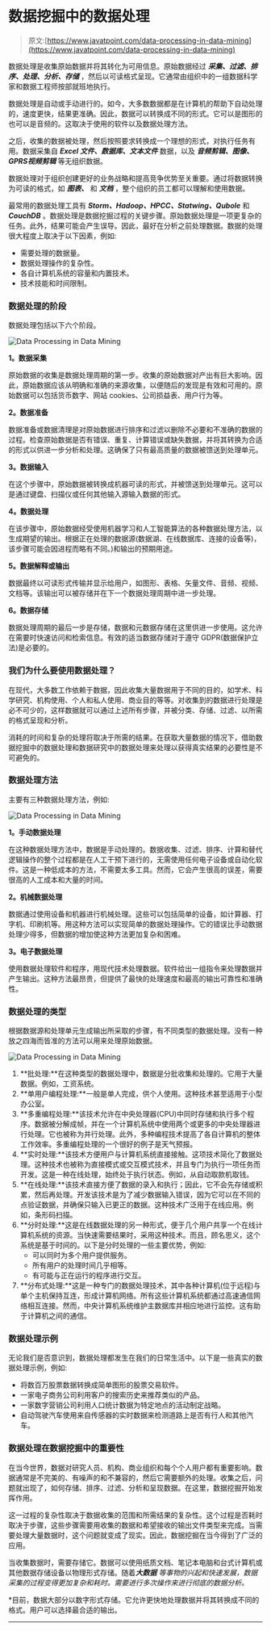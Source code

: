 # 数据挖掘中的数据处理

> 原文:[https://www.javatpoint.com/data-processing-in-data-mining](https://www.javatpoint.com/data-processing-in-data-mining)

数据处理是收集原始数据并将其转化为可用信息。原始数据经过 ***采集、过滤、排序、处理、分析、存储*** ，然后以可读格式呈现。它通常由组织中的一组数据科学家和数据工程师按部就班地执行。

数据处理是自动或手动进行的。如今，大多数数据都是在计算机的帮助下自动处理的，速度更快，结果更准确。因此，数据可以转换成不同的形式。它可以是图形的也可以是音频的。这取决于使用的软件以及数据处理方法。

之后，收集的数据被处理，然后按照要求转换成一个理想的形式，对执行任务有用。数据采集自 ***Excel 文件、数据库、文本文件*** 数据，以及 ***音频剪辑、图像、GPRS******视频剪辑*** 等无组织数据。

数据处理对于组织创建更好的业务战略和提高竞争优势至关重要。通过将数据转换为可读的格式，如 ***图表、*** 和 ***文档*** ，整个组织的员工都可以理解和使用数据。

最常用的数据处理工具有 ***Storm、Hadoop、HPCC、Statwing、Qubole*** 和 ***CouchDB*** 。数据处理是数据挖掘过程的关键步骤。原始数据处理是一项更复杂的任务。此外，结果可能会产生误导。因此，最好在分析之前处理数据。数据的处理很大程度上取决于以下因素，例如:

*   需要处理的数据量。
*   数据处理操作的复杂性。
*   各自计算机系统的容量和内置技术。
*   技术技能和时间限制。

### 数据处理的阶段

数据处理包括以下六个阶段。

![Data Processing in Data Mining](../Images/22311de249b216b00320a556ea72dacc.png)

**1。数据采集**

原始数据的收集是数据处理周期的第一步。收集的原始数据对产出有巨大影响。因此，原始数据应该从明确和准确的来源收集，以便随后的发现是有效和可用的。原始数据可以包括货币数字、网站 cookies、公司损益表、用户行为等。

**2。数据准备**

数据准备或数据清理是对原始数据进行排序和过滤以删除不必要和不准确的数据的过程。检查原始数据是否有错误、重复、计算错误或缺失数据，并将其转换为合适的形式以供进一步分析和处理。这确保了只有最高质量的数据被馈送到处理单元。

**3。数据输入**

在这个步骤中，原始数据被转换成机器可读的形式，并被馈送到处理单元。这可以是通过键盘、扫描仪或任何其他输入源输入数据的形式。

**4。数据处理**

在该步骤中，原始数据经受使用机器学习和人工智能算法的各种数据处理方法，以生成期望的输出。根据正在处理的数据源(数据湖、在线数据库、连接的设备等)，该步骤可能会因进程而略有不同。)和输出的预期用途。

**5。数据解释或输出**

数据最终以可读形式传输并显示给用户，如图形、表格、矢量文件、音频、视频、文档等。该输出可以被存储并在下一个数据处理周期中进一步处理。

**6。数据存储**

数据处理周期的最后一步是存储，数据和元数据存储在这里供进一步使用。这允许在需要时快速访问和检索信息。有效的适当数据存储对于遵守 GDPR(数据保护立法)是必要的。

### 我们为什么要使用数据处理？

在现代，大多数工作依赖于数据，因此收集大量数据用于不同的目的，如学术、科学研究、机构使用、个人和私人使用、商业目的等等。对收集到的数据进行处理是必不可少的，这样数据就可以通过上述所有步骤，并被分类、存储、过滤、以所需的格式呈现和分析。

消耗的时间和复杂的处理将取决于所需的结果。在获取大量数据的情况下，借助数据挖掘中的数据处理和数据研究中的数据处理来处理以获得真实结果的必要性是不可避免的。

### 数据处理方法

主要有三种数据处理方法，例如:

![Data Processing in Data Mining](../Images/ab3fd39bf16f77a3f2f8350489610a0a.png)

**1。手动数据处理**

在这种数据处理方法中，数据是手动处理的。数据收集、过滤、排序、计算和替代逻辑操作的整个过程都是在人工干预下进行的，无需使用任何电子设备或自动化软件。这是一种低成本的方法，不需要太多工具。然而，它会产生很高的误差，需要很高的人工成本和大量的时间。

**2。机械数据处理**

数据通过使用设备和机器进行机械处理。这些可以包括简单的设备，如计算器、打字机、印刷机等。用这种方法可以实现简单的数据处理操作。它的错误比手动数据处理少得多，但数据的增加使这种方法更加复杂和困难。

**3。电子数据处理**

使用数据处理软件和程序，用现代技术处理数据。软件给出一组指令来处理数据并产生输出。这种方法最昂贵，但提供了最快的处理速度和最高的输出可靠性和准确性。

### 数据处理的类型

根据数据源和处理单元生成输出所采取的步骤，有不同类型的数据处理。没有一种放之四海而皆准的方法可以用来处理原始数据。

![Data Processing in Data Mining](../Images/6f9513244c94e7a4bd7204759e717660.png)

1.  **批处理:**在这种类型的数据处理中，数据是分批收集和处理的。它用于大量数据。例如，工资系统。
2.  **单用户编程处理:**一般是单人完成，供个人使用。这种技术甚至适用于小型办公室。
3.  **多重编程处理:**该技术允许在中央处理器(CPU)中同时存储和执行多个程序。数据被分解成帧，并在一个计算机系统中使用两个或更多的中央处理器进行处理。它也被称为并行处理。此外，多种编程技术提高了各自计算机的整体工作效率。多重编程处理的一个很好的例子是天气预报。
4.  **实时处理:**该技术方便用户与计算机系统直接接触。这项技术简化了数据处理。这种技术也被称为直接模式或交互模式技术，并且专门为执行一项任务而开发。这是一种在线处理，始终处于执行状态。例如，从自动取款机取钱。
5.  **在线处理:**该技术直接方便了数据的录入和执行；因此，它不会先存储或积累，然后再处理。开发该技术是为了减少数据输入错误，因为它可以在不同的点验证数据，并确保只输入已更正的数据。这种技术广泛用于在线应用。例如，条形码扫描。
6.  **分时处理:**这是在线数据处理的另一种形式，便于几个用户共享一个在线计算机系统的资源。当快速需要结果时，采用这种技术。而且，顾名思义，这个系统是基于时间的。以下是分时处理的一些主要优势，例如:
    *   可以同时为多个用户提供服务。
    *   所有用户的处理时间几乎相等。
    *   有可能与正在运行的程序进行交互。
7.  **分布式处理:**这是一种专门的数据处理技术，其中各种计算机(位于远程)与单个主机保持互连，形成计算机网络。所有这些计算机系统都通过高速通信网络相互连接。然而，中央计算机系统维护主数据库并相应地进行监控。这有助于计算机之间的通信。

### 数据处理示例

无论我们是否意识到，数据处理都发生在我们的日常生活中。以下是一些真实的数据处理示例，例如:

*   将数百万股票数据转换成简单图形的股票交易软件。
*   一家电子商务公司利用客户的搜索历史来推荐类似的产品。
*   一家数字营销公司利用人口统计数据为特定地点的活动制定战略。
*   自动驾驶汽车使用来自传感器的实时数据来检测道路上是否有行人和其他汽车。

### 数据处理在数据挖掘中的重要性

在当今世界，数据对研究人员、机构、商业组织和每个个人用户都有重要影响。数据通常是不完美的、有噪声的和不兼容的，然后它需要额外的处理。收集之后，问题就出现了，如何存储、排序、过滤、分析和呈现数据。在这里，数据挖掘开始发挥作用。

这一过程的复杂性取决于数据收集的范围和所需结果的复杂性。这个过程是否耗时取决于步骤，这些步骤需要用收集的数据和希望接收的输出文件类型来完成。当需要处理大量数据时，这个问题就变成了现实。因此，数据挖掘在当今得到了广泛的应用。

当收集数据时，需要存储它。数据可以使用纸质文档、笔记本电脑和台式计算机或其他数据存储设备以物理形式存储。随着****大数据*** 等事物的兴起和快速发展，数据采集的过程变得更加复杂和耗时。需要进行多次操作来进行彻底的数据分析。*

 *目前，数据大部分以数字形式存储。它允许更快地处理数据并将其转换成不同的格式。用户可以选择最合适的输出。

* * **